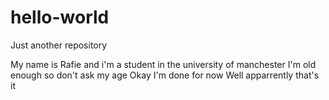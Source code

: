 # hello-world
Just another repository

My name is Rafie and i'm a student in the university of manchester
I'm old enough so don't ask my age
Okay I'm done for now
Well apparrently that's it
